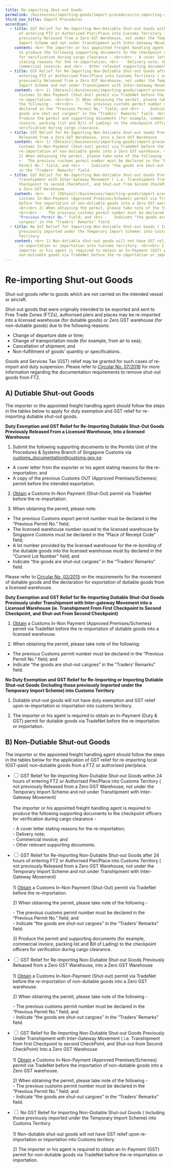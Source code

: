 ```yaml
---
title: Re-importing Shut-out Goods
permalink: /businesses/importing-goods/import-procedures/re-importing-shut-out-goods
third_nav_title: Import Procedures
accordion:
  - title: GST Relief for Re-Importing Non-Dutiable Shut-out Goods within 24 hours
      of entering FTZ or Authorised Pier/Place into Customs Territory ( not
      previously Released from a Zero GST Warehouse, not under the Temporary
      Import Scheme and not under Transhipment with Inter-Gateway Movement)
    content: <br> The importer or his appointed freight handling agent is required
      to produce the following supporting documents to the checkpoint officers
      for verification during cargo clearance - <br><br> - A cover letter
      stating reasons for the re-importation; <br> -  Delivery note; <br> -
      Commercial invoice; and <br> - Other relevant supporting documents.
  - title: GST Relief for Re-Importing Non-Dutiable Shut-out Goods after 24 hours of
      entering FTZ or Authorised Pier/Place into Customs Territory ( not
      previously Released from a Zero GST Warehouse, not under the Temporary
      Import Scheme and not under Transhipment with Inter-Gateway Movement)
    content: <br> 1) [Obtain](/businesses/importing-goods/import-procedures/) a
      Customs In-Non Payment (Shut-Out) permit via TradeNet before the
      re-importation. <br><br> 2) When obtaining the permit, please take note of
      the following - <br><br> -   The previous customs permit number must be
      declared in the "Previous Permit No." field; and <br> -   Indicate "the
      goods are shut-out cargoes" in the "Traders' Remarks" field. <br><br> 3)
      Produce the permit and supporting documents (for example, commercial
      invoice, packing list and Bill of Lading) to the checkpoint officers for
      verification during cargo clearance.
  - title: GST Relief for Re-Importing Non-Dutiable Shut-out Goods Previously
      Released from a Zero GST Warehouse, into a Zero GST Warehouse
    content: <br> 1) [Obtain](/businesses/importing-goods/import-procedures/) a
      Customs In-Non-Payment (Shut-out) permit via TradeNet before the
      re-importation of non-dutiable goods into a Zero GST warehouse. <br><br>
      2) When obtaining the permit, please take note of the following - <br><br>
      -   The previous customs permit number must be declared in the "Previous
      Permit No." field; and <br> -   Indicate "the goods are shut-out cargoes"
      in the "Traders' Remarks" field.
  - title: GST Relief for Re-Importing Non-Dutiable Shut-out Goods Previously Under
      Transhipment with Inter-Gateway Movement ( i.e. Transhipment from first
      Checkpoint to second CheckPoint, and Shut-out from Second CheckPoint) Into
      a Zero GST Warehouse
    content: <br>   1) [Obtain](/businesses/importing-goods/import-procedures/) a
      Customs In-Non-Payment (Approved Premises/Schemes) permit via TradeNet
      before the importation of non-dutiable goods into a Zero GST warehouse.
      <br><br> 2) When obtaining the permit, please take note of the following -
      <br><br> -   The previous customs permit number must be declared in the
      "Previous Permit No." field; and <br> -   Indicate "the goods are shut-out
      cargoes" in the "Traders' Remarks" field.
  - title: No GST Relief for Importing Non-Dutiable Shut-out Goods ( Including those
      previously imported under the Temporary Import Scheme) into Customs
      Territory
    content: <br> 1) Non-dutiable shut-out goods will not have GST relief upon
      re-importation or importation into Customs territory. <br><br> 2) The
      importer or his agent is required to obtain an In-Payment (GST) permit for
      non-dutiable goods via TradeNet before the re-importation or importation.
---
```

# Re-importing Shut-out Goods

Shut-out goods refer to goods which are not carried on the intended vessel or aircraft.

Shut-out goods that were originally intended to be exported and sent to Free Trade Zones (FTZs), authorised piers and places may be re-imported into a licensed warehouse (for dutiable goods) or Zero GST warehouse (for non-dutiable goods) due to the following reasons:

-   Change of departure date or time;
-   Change of transportation mode (for example, from air to sea);
-   Cancellation of shipment; and
-   Non-fulfillment of goods’ quantity or specifications.

Goods and Services Tax (GST) relief may be granted for such cases of re-import and duty suspension. Please refer to  [Circular No. 07/2016](/news-and-media/circulars/2016-04-26-Circular072016.pdf) for more information regarding the documentation requirements to remove shut-out goods from FTZ.

## A) Dutiable Shut-out Goods

The importer or the appointed freight handling agent should follow the steps in the tables below to apply for duty exemption and GST relief for re-importing dutiable shut-out goods.


**Duty Exemption and GST Relief for Re-Importing Dutiable Shut-Out Goods Previously Released From a Licensed Warehouse, Into a licensed Warehouse**

1) Submit the following supporting documents to the Permits Unit of the Procedures & Systems Branch of Singapore Customs via [customs_documentation@customs.gov.sg](mailto:customs_documentation@customs.gov.sg):

-   A cover letter from the exporter or his agent stating reasons for the re-importation; and
-   A copy of the previous Customs OUT (Approved Premises/Schemes) permit before the intended exportation.

2) [Obtain](/businesses/importing-goods/import-procedures/) a Customs In-Non Payment (Shut-Out) permit via TradeNet before the re-importation.

3) When obtaining the permit, please note:

-   The previous Customs export permit number must be declared in the “Previous Permit No.” field;
-   The licensed warehouse number issued to the licensed warehouse by Singapore Customs must be declared in the “Place of Receipt Code” field;
-   A lot number provided by the licensed warehouse for the re-bonding of the dutiable goods into the licensed warehouse must by declared in the “Current Lot Number” field; and
-   Indicate “the goods are shut-out cargoes” in the “Traders’ Remarks” field.

Please refer to  [Circular No. 02/2015](/news-and-media/circulars/2015-01-19-Circular022015.pdf) on the requirements for the movement of dutiable goods and the declaration for exportation of dutiable goods from a licensed warehouse.

**Duty Exemption and GST Relief for Re-Importing Dutiable Shut-Out Goods Previously under Transhipment with Inter-gateway Movement into a Licensed Warehouse (ie. Transhipment From First Checkpoint to Second Checkpoint, and Shut-out From Second Checkpoint)**

1) [Obtain](/businesses/importing-goods/import-procedures/) a Customs In-Non Payment (Approved Premises/Schemes) permit via TradeNet before the re-importation of dutiable goods into a licensed warehouse.

2) When obtaining the permit, please take note of the following:

-   The previous Customs permit number must be declared in the “Previous Permit No.” field; and
-   Indicate “the goods are shut-out cargoes” in the “Traders’ Remarks” field.

**No Duty Exemption and GST Relief for Re-Importing or Importing Dutiable Shut-out Goods (Including those previously Imported under the Temporary Import Scheme) into Customs Territory**

1) Dutiable shut-out goods will not have duty exemption and GST relief upon re-importation or importation into customs territory.

2) The importer or his agent is required to obtain an In-Payment (Duty & GST) permit for dutiable goods via TradeNet before the re-importation or importation.

## B) Non-Dutiable Shut-out Goods

The importer or the appointed freight handling agent should follow the steps in the tables below for the application of GST relief for re-importing local (GST-paid) non-dutiable goods from a FTZ or authorised pier/place.


<ul class="jekyllcodex_accordion">
  <li>
    <input type="checkbox" id="accordion1">
    <label for="accordion1">GST Relief for Re-Importing Non-Dutiable Shut-out Goods within 24 hours of entering FTZ or Authorised Pier/Place into Customs Territory ( not previously Released from a Zero GST Warehouse, not under the Temporary Import Scheme and not under Transhipment with Inter-Gateway Movement)</label>
    <div>
 <br>The importer or his appointed freight handling agent is required to produce the following supporting documents to the checkpoint officers for verification during cargo clearance -
		<p>- A cover letter stating reasons for the re-importation;
<br>- Delivery note;
<br>- Commercial invoice; and
<br>- Other relevant supporting documents.</p>
    </div>
	</li>  
  <li>
    <input type="checkbox" id="accordion2">
    <label for="accordion2">GST Relief for Re-Importing Non-Dutiable Shut-out Goods after 24 hours of entering FTZ or Authorised Pier/Place into Customs Territory ( not previously Released from a Zero GST Warehouse, not under the Temporary Import Scheme and not under Transhipment with Inter-Gateway Movement)</label>
    <div>
      <br>1) <a href="https://www.imda.gov.sg/ProhibitedEquipment">Obtain</a> a Customs In-Non Payment (Shut-Out) permit via TradeNet before the re-importation.</p>
      <p>2) When obtaining the permit, please take note of the following -
				<p>- The previous customs permit number must be declared in the “Previous Permit No.” field; and
	<br>- Indicate “the goods are shut-out cargoes” in the “Traders’ Remarks” field.</p>
	<p>3) Produce the permit and supporting documents (for example, commercial invoice, packing list and Bill of Lading) to the checkpoint officers for verification during cargo clearance.</p>
    </div>
  </li>
  <li>
    <input type="checkbox" id="accordion3">
    <label for="accordion3">GST Relief for Re-Importing Non-Dutiable Shut-out Goods Previously Released from a Zero GST Warehouse, into a Zero GST Warehouse</label>
    <div>
      <br>1) <a href="https://www.customs.gov.sg/businesses/importing-goods/import-procedures/">Obtain</a>  a Customs In-Non-Payment (Shut-out) permit via TradeNet before the re-importation of non-dutiable goods into a Zero GST warehouse.</p>
	<p>2) When obtaining the permit, please take note of the following -
		<p>- The previous customs permit number must be declared in the “Previous Permit No.” field; and
			<br>- Indicate “the goods are shut-out cargoes” in the “Traders’ Remarks” field.</p>
    </div>
  </li>
  <li>
    <input type="checkbox" id="accordion4">
    <label for="accordion4">GST Relief for Re-Importing Non-Dutiable Shut-out Goods Previously Under Transhipment with Inter-Gateway Movement ( i.e. Transhipment from first Checkpoint to second CheckPoint, and Shut-out from Second CheckPoint) Into a Zero GST Warehouse</label>
    <div>
      <br>1) <a href="https://www.customs.gov.sg/businesses/importing-goods/import-procedures/">Obtain</a> a Customs In-Non-Payment (Approved Premises/Schemes) permit via TradeNet before the importation of non-dutiable goods into a Zero GST warehouse.</p>
	<p>2) When obtaining the permit, please take note of the following -
		<br>- The previous customs permit number must be declared in the “Previous Permit No.” field; and
		<br>- Indicate “the goods are shut-out cargoes” in the “Traders’ Remarks” field.</p>
    </div>
  </li>  
  <li>
    <input type="checkbox" id="accordion5">
    <label for="accordion5">No GST Relief for Importing Non-Dutiable Shut-out Goods ( Including those previously imported under the Temporary Import Scheme) into Customs Territory</label>
    <div>
			<br>1) Non-dutiable shut-out goods will not have GST relief upon re-importation or importation into Customs territory.</p>
	<p>2) The importer or his agent is required to obtain an In-Payment (GST) permit for non-dutiable goods via TradeNet before the re-importation or importation.</p>
    </div>
  </li>
</ul>